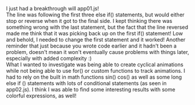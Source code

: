 I just had a breakthrough will app01.js! <br>
The line was following the first three else if() statements, but would either stop or reverse when it got to the final side. I kept thinking there was something wrong with the last statement, but the fact that the line reversed made me think that it was picking back up on the first if() statement! Low and behold, I needed to change the first statement and it worked! Another reminder that just because you wrote code earlier and it hadn't been a problem, doesn't mean it won't eventually cause problems with things later, especially with added complexity :)<br>
What I wanted to investigate was being able to create cyclical animations while not being able to use for() or custom functions to track animations. I had to rely on the built in math functions sin() cos() as well as some long else if () statements with lots of conditional statements (as seen in app02.js). I think I was able to find some interesting results with some colorful expressions, as well!
